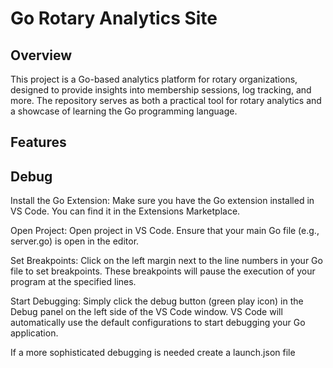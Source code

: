 # Go Rotary Analytics Site

## Overview

This project is a Go-based analytics platform for rotary organizations, designed to provide insights into membership sessions, log tracking, and more. The repository serves as both a practical tool for rotary analytics and a showcase of learning the Go programming language.

## Features

## Debug

Install the Go Extension: Make sure you have the Go extension installed in VS Code. You can find it in the Extensions Marketplace.

Open Project: Open project in VS Code. Ensure that your main Go file (e.g., server.go) is open in the editor.

Set Breakpoints: Click on the left margin next to the line numbers in your Go file to set breakpoints. These breakpoints will pause the execution of your program at the specified lines.

Start Debugging: Simply click the debug button (green play icon) in the Debug panel on the left side of the VS Code window. VS Code will automatically use the default configurations to start debugging your Go application.

If a more sophisticated debugging is needed create a launch.json file
